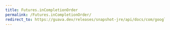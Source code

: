```yaml
---
title: Futures.inCompletionOrder
permalink: /Futures.inCompletionOrder/
redirect_to: https://guava.dev/releases/snapshot-jre/api/docs/com/google/common/util/concurrent/Futures.html#inCompletionOrder-java.lang.Iterable-
---
```

